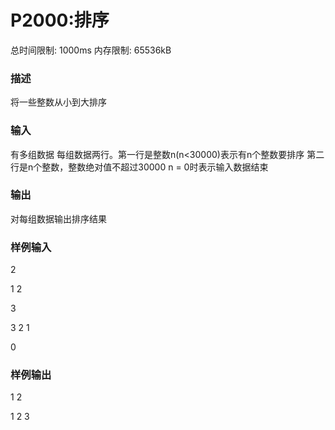 # P2000:排序

总时间限制: 1000ms 内存限制: 65536kB

### 描述

将一些整数从小到大排序

### 输入

有多组数据 每组数据两行。第一行是整数n(n<30000)表示有n个整数要排序 第二行是n个整数，整数绝对值不超过30000 n = 0时表示输入数据结束

### 输出

对每组数据输出排序结果

### 样例输入

2

1 2

3

3 2 1

0

### 样例输出

1 2

1 2 3